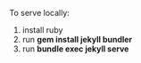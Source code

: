 To serve locally:
1. install ruby
2. run **gem install jekyll bundler**
3. run **bundle exec jekyll serve**
